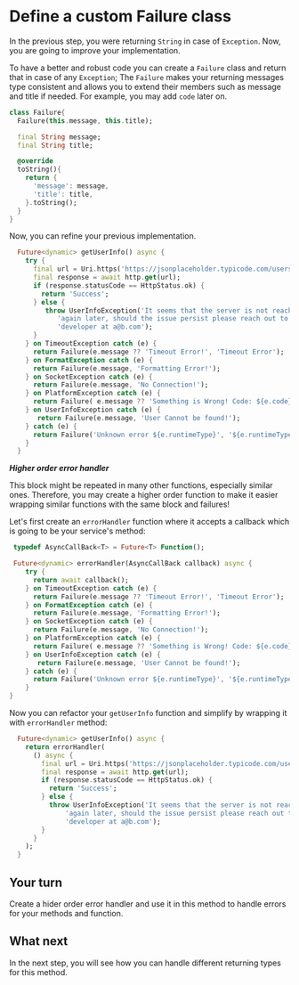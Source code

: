 # Define a custom Failure class

In the previous step, you were returning `String` in case of `Exception`. Now, you are going to improve your implementation.

To have a better and robust code you can create a `Failure` class and return that in case of any `Exception`; The `Failure` makes your returning messages type consistent and allows you to extend their members such as message and title if needed. For example, you may add `code` later on.

```dart
class Failure{
  Failure(this.message, this.title);

  final String message;
  final String title;

  @override
  toString(){
    return {
      'message': message,
      'title': title,
    }.toString();
  }
}
```

Now, you can refine your previous implementation.

```dart
  Future<dynamic> getUserInfo() async {
    try {
      final url = Uri.https('https://jsonplaceholder.typicode.com/users/1');
      final response = await http.get(url);
      if (response.statusCode == HttpStatus.ok) {
        return 'Success';
      } else {
         throw UserInfoException('It seems that the server is not reachable at the moment, try '
            'again later, should the issue persist please reach out to the '
            'developer at a@b.com');
      }
    } on TimeoutException catch (e) {
      return Failure(e.message ?? 'Timeout Error!', 'Timeout Error');
    } on FormatException catch (e) {
      return Failure(e.message, 'Formatting Error!');
    } on SocketException catch (e) {
      return Failure(e.message, 'No Connection!');
    } on PlatformException catch (e) {
      return Failure( e.message ?? 'Something is Wrong! Code: ${e.code}', 'Error ${e.code}!');
    } on UserInfoException catch (e) {
       return Failure(e.message, 'User Cannot be found!');
    } catch (e) {
      return Failure('Unknown error ${e.runtimeType}', '${e.runtimeType}');
    }
  }
```

**_Higher order error handler_**

This block might be repeated in many other functions, especially similar ones. Therefore, you may create a higher order function to make it easier wrapping similar functions with the same block and failures!

Let's first create an `errorHandler` function where it accepts a callback which is going to be your service's method:

```dart
 typedef AsyncCallBack<T> = Future<T> Function();

 Future<dynamic> errorHandler(AsyncCallBack callback) async {
    try {
      return await callback();
    } on TimeoutException catch (e) {
      return Failure(e.message ?? 'Timeout Error!', 'Timeout Error');
    } on FormatException catch (e) {
      return Failure(e.message, 'Formatting Error!');
    } on SocketException catch (e) {
      return Failure(e.message, 'No Connection!');
    } on PlatformException catch (e) {
      return Failure( e.message ?? 'Something is Wrong! Code: ${e.code}', 'Error ${e.code}!');
    } on UserInfoException catch (e) {
       return Failure(e.message, 'User Cannot be found!');
    } catch (e) {
      return Failure('Unknown error ${e.runtimeType}', '${e.runtimeType}');
    }
}
```

Now you can refactor your `getUserInfo` function and simplify by wrapping it with `errorHandler` method:

```dart
  Future<dynamic> getUserInfo() async {
    return errorHandler(
      () async {
        final url = Uri.https('https://jsonplaceholder.typicode.com/users/1');
        final response = await http.get(url);
        if (response.statusCode == HttpStatus.ok) {
          return 'Success';
        } else {
          throw UserInfoException('It seems that the server is not reachable at the moment, try '
              'again later, should the issue persist please reach out to the '
              'developer at a@b.com');
        }
      }
    );
  }
```

## Your turn

Create a hider order error handler and use it in this method to handle errors for your methods and function.

## What next

In the next step, you will see how you can handle different returning types for this method.
